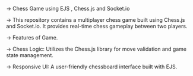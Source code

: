 -> Chess Game using EJS , Chess.js and Socket.io

-> This repository contains a multiplayer chess game built using Chess.js and Socket.io. It provides real-time chess gameplay between two players.

-> Features of Game.

-> Chess Logic: Utilizes the Chess.js library for move validation and game state management.

-> Responsive UI: A user-friendly chessboard interface built with EJS.

